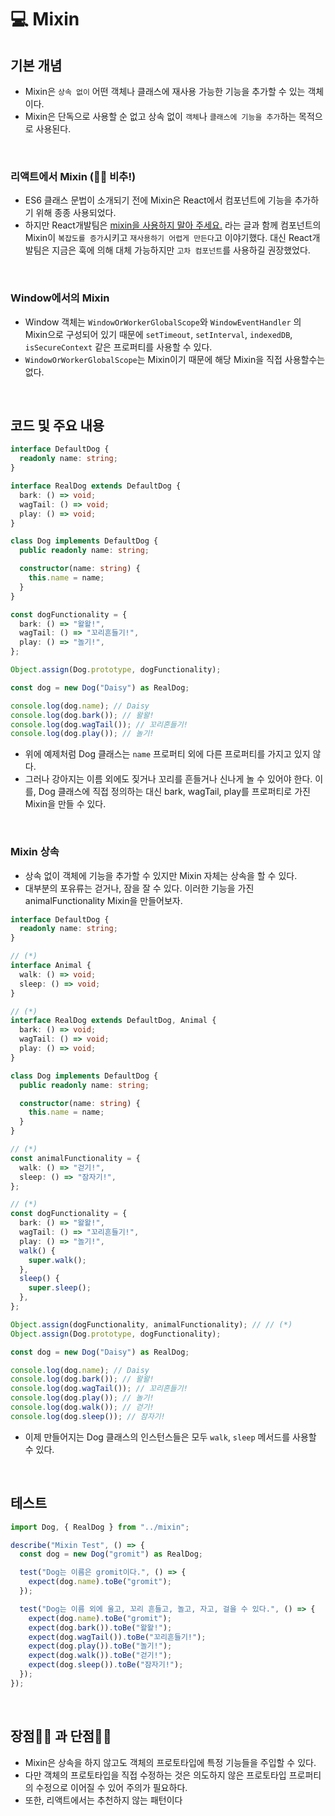 # 💻 Mixin

## 기본 개념

- Mixin은 `상속 없이` 어떤 객체나 클래스에 재사용 가능한 기능을 추가할 수 있는 객체이다.
- Mixin은 단독으로 사용할 순 없고 상속 없이 `객체`나 `클래스에 기능을 추가`하는 목적으로 사용된다.

<br />

### 리액트에서 Mixin (🙅‍♂️ 비추!)

- ES6 클래스 문법이 소개되기 전에 Mixin은 React에서 컴포넌트에 기능을 추가하기 위해 종종 사용되었다.
- 하지만 React개발팀은 [mixin을 사용하지 말아 주세요.](https://reactjs.org/blog/2016/07/13/mixins-considered-harmful.html) 라는 글과 함께 컴포넌트의 Mixin이 `복잡도를 증가`시키고 `재사용하기 어렵게 만든다`고 이야기했다. 대신 React개발팀은 지금은 훅에 의해 대체 가능하지만 `고차 컴포넌트`를 사용하길 권장했었다.

<br />

### Window에서의 Mixin

- Window 객체는 `WindowOrWorkerGlobalScope`와 `WindowEventHandler` 의 Mixin으로 구성되어 있기 때문에 `setTimeout`, `setInterval`, `indexedDB`, `isSecureContext` 같은 프로퍼티를 사용할 수 있다.
- `WindowOrWorkerGlobalScope`는 Mixin이기 때문에 해당 Mixin을 직접 사용할수는 없다.

<br />

## 코드 및 주요 내용

```ts
interface DefaultDog {
  readonly name: string;
}

interface RealDog extends DefaultDog {
  bark: () => void;
  wagTail: () => void;
  play: () => void;
}

class Dog implements DefaultDog {
  public readonly name: string;

  constructor(name: string) {
    this.name = name;
  }
}

const dogFunctionality = {
  bark: () => "왈왈!",
  wagTail: () => "꼬리흔들기!",
  play: () => "놀기!",
};

Object.assign(Dog.prototype, dogFunctionality);

const dog = new Dog("Daisy") as RealDog;

console.log(dog.name); // Daisy
console.log(dog.bark()); // 왈왈!
console.log(dog.wagTail()); // 꼬리흔들기!
console.log(dog.play()); // 놀기!
```

- 위에 예제처럼 Dog 클래스는 `name` 프로퍼티 외에 다른 프로퍼티를 가지고 있지 않다.
- 그러나 강아지는 이름 외에도 짖거나 꼬리를 흔들거나 신나게 놀 수 있어야 한다. 이를, Dog 클래스에 직접 정의하는 대신 bark, wagTail, play를 프로퍼티로 가진 Mixin을 만들 수 있다.

<br />

### Mixin 상속

- 상속 없이 객체에 기능을 추가할 수 있지만 Mixin 자체는 상속을 할 수 있다.
- 대부분의 포유류는 걷거나, 잠을 잘 수 있다. 이러한 기능을 가진 animalFunctionality Mixin을 만들어보자.

```ts
interface DefaultDog {
  readonly name: string;
}

// (*)
interface Animal {
  walk: () => void;
  sleep: () => void;
}

// (*)
interface RealDog extends DefaultDog, Animal {
  bark: () => void;
  wagTail: () => void;
  play: () => void;
}

class Dog implements DefaultDog {
  public readonly name: string;

  constructor(name: string) {
    this.name = name;
  }
}

// (*)
const animalFunctionality = {
  walk: () => "걷기!",
  sleep: () => "잠자기!",
};

// (*)
const dogFunctionality = {
  bark: () => "왈왈!",
  wagTail: () => "꼬리흔들기!",
  play: () => "놀기!",
  walk() {
    super.walk();
  },
  sleep() {
    super.sleep();
  },
};

Object.assign(dogFunctionality, animalFunctionality); // // (*)
Object.assign(Dog.prototype, dogFunctionality);

const dog = new Dog("Daisy") as RealDog;

console.log(dog.name); // Daisy
console.log(dog.bark()); // 왈왈!
console.log(dog.wagTail()); // 꼬리흔들기!
console.log(dog.play()); // 놀기!
console.log(dog.walk()); // 걷기!
console.log(dog.sleep()); // 잠자기!
```

- 이제 만들어지는 Dog 클래스의 인스턴스들은 모두 `walk`, `sleep` 메서드를 사용할 수 있다.

<br />

## 테스트

```ts
import Dog, { RealDog } from "../mixin";

describe("Mixin Test", () => {
  const dog = new Dog("gromit") as RealDog;

  test("Dog는 이름은 gromit이다.", () => {
    expect(dog.name).toBe("gromit");
  });

  test("Dog는 이름 외에 울고, 꼬리 흔들고, 놀고, 자고, 걸을 수 있다.", () => {
    expect(dog.name).toBe("gromit");
    expect(dog.bark()).toBe("왈왈!");
    expect(dog.wagTail()).toBe("꼬리흔들기!");
    expect(dog.play()).toBe("놀기!");
    expect(dog.walk()).toBe("걷기!");
    expect(dog.sleep()).toBe("잠자기!");
  });
});
```

<br />

## 장점🙆‍♂️ 과 단점🙅‍♂️

- Mixin은 상속을 하지 않고도 객체의 프로토타입에 특정 기능들을 주입할 수 있다.
- 다만 객체의 프로토타입을 직접 수정하는 것은 의도하지 않은 프로토타입 프로퍼티의 수정으로 이어질 수 있어 주의가 필요하다.
- 또한, 리액트에서는 추천하지 않는 패턴이다

<br />
